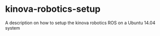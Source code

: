 # kinova-robotics-setup
A description on how to setup the kinova robotics ROS on a Ubuntu 14.04 system
